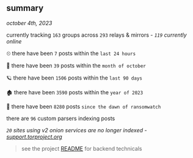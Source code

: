 
## summary
_october 4th, 2023_

currently tracking `163` groups across `293` relays & mirrors - _`119` currently online_

⏲ there have been `7` posts within the `last 24 hours`

🦈 there have been `39` posts within the `month of october`

🪐 there have been `1506` posts within the `last 90 days`

🏚 there have been `3590` posts within the `year of 2023`

🦕 there have been `8280` posts `since the dawn of ransomwatch`

there are `96` custom parsers indexing posts

_`20` sites using v2 onion services are no longer indexed - [support.torproject.org](https://support.torproject.org/onionservices/v2-deprecation/)_

> see the project [README](https://github.com/joshhighet/ransomwatch#ransomwatch--) for backend technicals
